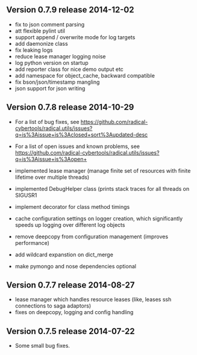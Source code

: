 
Version 0.7.9 release                                      2014-12-02
---------------------------------------------------------------------

* fix to json comment parsing
* att flexible pylint util
* support append / overwrite mode for log targets 
* add daemonize class
* fix leaking logs
* reduce lease manager logging noise 
* log python version on startup 
* add reporter class for nice demo output etc
* add namespace for object_cache, backward compatible 
* fix bson/json/timestamp mangling 
* json support for json writing


Version 0.7.8 release                                      2014-10-29
---------------------------------------------------------------------

* For a list of bug fixes, see 
  https://github.com/radical-cybertools/radical.utils/issues?q=is%3Aissue+is%3Aclosed+sort%3Aupdated-desc
* For a list of open issues and known problems, see
  https://github.com/radical-cybertools/radical.utils/issues?q=is%3Aissue+is%3Aopen+
  
* implemented lease manager (manage finite set of resources with 
  finite lifetime over multiple threads)
* implemented DebugHelper class (prints stack traces for all threads 
  on SIGUSR1
* implement decorator for class method timings
* cache configuration settings on logger creation, which significantly 
  speeds up logging over different log objects
* remove deepcopy from configuration management (improves performance)
* add wildcard expanstion on  dict_merge
* make pymongo and nose dependencies optional


Version 0.7.7 release                                      2014-08-27
---------------------------------------------------------------------

* lease manager which handles resource leases (like, leases ssh connections to saga adaptors)
* fixes on deepcopy, logging and config handling 


Version 0.7.5 release                                      2014-07-22
---------------------------------------------------------------------

* Some small bug fixes.

